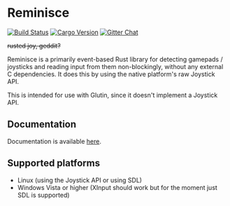 # Reminisce
[![Build Status](https://travis-ci.org/TomBebbington/reminisce.svg?branch=master)](https://travis-ci.org/TomBebbington/reminisce)
[![Cargo Version](http://meritbadge.herokuapp.com/reminisce)](https://crates.io/crates/reminisce)
[![Gitter Chat](https://badges.gitter.im/TomBebbington/reminisce.png)](https://gitter.im/TomBebbington/reminisce)

~~rusted joy, geddit?~~

Reminisce is a primarily event-based Rust library for detecting gamepads / joysticks
and reading input from them non-blockingly, without any external C dependencies.
It does this by using the native platform's raw Joystick API.

This is intended for use with Glutin, since it doesn't implement a Joystick API.

## Documentation
Documentation is available [here](https://tombebbington.github.io/TomBebbington).

## Supported platforms
+ Linux (using the Joystick API or using SDL)
+ Windows Vista or higher (XInput should work but for the moment just SDL is supported)
